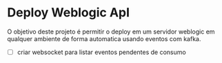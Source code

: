 # Deploy Weblogic ApI

O objetivo deste projeto é permitir o deploy em um servidor weblogic em qualquer ambiente de forma automatica usando
eventos com kafka.


- [ ] criar websocket para listar eventos pendentes de consumo
